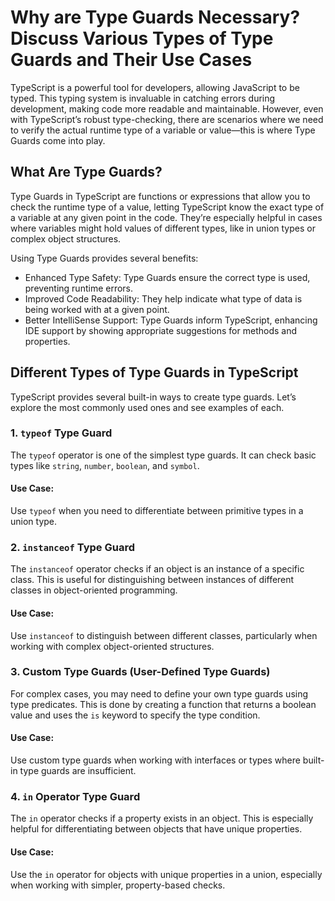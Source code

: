 # Why are Type Guards Necessary? Discuss Various Types of Type Guards and Their Use Cases

TypeScript is a powerful tool for developers, allowing JavaScript to be typed. This typing system is invaluable in catching errors during development, making code more readable and maintainable. However, even with TypeScript’s robust type-checking, there are scenarios where we need to verify the actual runtime type of a variable or value—this is where Type Guards come into play.

## What Are Type Guards?

Type Guards in TypeScript are functions or expressions that allow you to check the runtime type of a value, letting TypeScript know the exact type of a variable at any given point in the code. They’re especially helpful in cases where variables might hold values of different types, like in union types or complex object structures.

Using Type Guards provides several benefits:

- Enhanced Type Safety: Type Guards ensure the correct type is used, preventing runtime errors.
- Improved Code Readability: They help indicate what type of data is being worked with at a given point.
- Better IntelliSense Support: Type Guards inform TypeScript, enhancing IDE support by showing appropriate suggestions for methods and properties.

## Different Types of Type Guards in TypeScript

TypeScript provides several built-in ways to create type guards. Let’s explore the most commonly used ones and see examples of each.

### 1. `typeof` Type Guard

The `typeof` operator is one of the simplest type guards. It can check basic types like `string`, `number`, `boolean`, and `symbol`.

#### Use Case:
Use `typeof` when you need to differentiate between primitive types in a union type.

### 2. `instanceof` Type Guard

The `instanceof` operator checks if an object is an instance of a specific class. This is useful for distinguishing between instances of different classes in object-oriented programming.

#### Use Case:
Use `instanceof` to distinguish between different classes, particularly when working with complex object-oriented structures.

### 3. Custom Type Guards (User-Defined Type Guards)

For complex cases, you may need to define your own type guards using type predicates. This is done by creating a function that returns a boolean value and uses the `is` keyword to specify the type condition.

#### Use Case:
Use custom type guards when working with interfaces or types where built-in type guards are insufficient.

### 4. `in` Operator Type Guard

The `in` operator checks if a property exists in an object. This is especially helpful for differentiating between objects that have unique properties.

#### Use Case:
Use the `in` operator for objects with unique properties in a union, especially when working with simpler, property-based checks.


